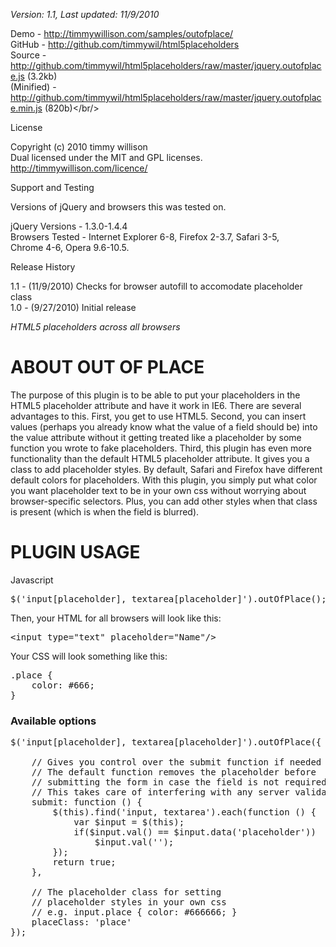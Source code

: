 *Version: 1.1, Last updated: 11/9/2010*

Demo         - <a href="http://timmywillison.com/samples/outofplace/">http://timmywillison.com/samples/outofplace/</a><br/>
GitHub       - <a href="http://github.com/timmywil/html5placeholders">http://github.com/timmywil/html5placeholders</a><br/>
Source       - <a href="http://github.com/timmywil/html5placeholders/raw/master/jquery.outofplace.js">http://github.com/timmywil/html5placeholders/raw/master/jquery.outofplace.js</a> (3.2kb)<br/>
(Minified)   - <a href="http://github.com/timmywil/html5placeholders/raw/master/jquery.outofplace.min.js">http://github.com/timmywil/html5placeholders/raw/master/jquery.outofplace.min.js</a> (820b)</br/>

License

Copyright (c) 2010 timmy willison<br/>
Dual licensed under the MIT and GPL licenses.<br/>
<a href="http://timmywillison.com/licence/">http://timmywillison.com/licence/</a>

Support and Testing

Versions of jQuery and browsers this was tested on.

jQuery Versions - 1.3.0-1.4.4<br/>
Browsers Tested - Internet Explorer 6-8, Firefox 2-3.7, Safari 3-5,<br/>
Chrome 4-6, Opera 9.6-10.5.

Release History

1.1   - (11/9/2010) Checks for browser autofill to accomodate placeholder class<br/>
1.0   - (9/27/2010) Initial release

*HTML5 placeholders across all browsers*

<h1>ABOUT OUT OF PLACE</h1>

The purpose of this plugin is to be able to put your placeholders in the HTML5 placeholder attribute and have it work in IE6.  There are several advantages to this.  First, you get to use HTML5.  Second, you can insert values (perhaps you already know what the value of a field should be) into the value attribute without it getting treated like a placeholder by some function you wrote to fake placeholders.  Third, this plugin has even more functionality than the default HTML5 placeholder attribute.  It gives you a class to add placeholder styles.  By default, Safari and Firefox have different default colors for placeholders.  With this plugin, you simply put what color you want placeholder text to be in your own css without worrying about browser-specific selectors.  Plus, you can add other styles when that class is present (which is when the field is blurred).

<h1>PLUGIN USAGE</h1>

Javascript

<pre>
$('input[placeholder], textarea[placeholder]').outOfPlace();
</pre>

Then, your HTML for all browsers will look like this:
<pre>
&lt;input type=&quot;text&quot; placeholder=&quot;Name&quot;/&gt;
</pre>

Your CSS will look something like this:
<pre>
.place {
    color: #666;
}
</pre>

<h3>Available options</h3>

<pre>
$('input[placeholder], textarea[placeholder]').outOfPlace({
    
    // Gives you control over the submit function if needed
    // The default function removes the placeholder before
    // submitting the form in case the field is not required client-side
    // This takes care of interfering with any server validation
    submit: function () {
        $(this).find('input, textarea').each(function () {
            var $input = $(this);
            if($input.val() == $input.data('placeholder'))
                $input.val('');
        });
        return true;
    },

    // The placeholder class for setting
    // placeholder styles in your own css
    // e.g. input.place { color: #666666; }
    placeClass: 'place'
});
</pre>